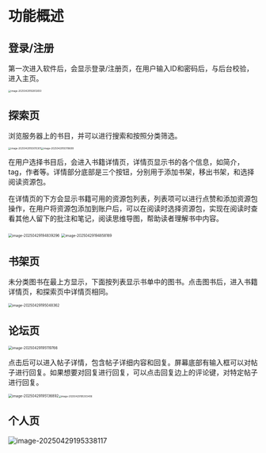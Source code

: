 # 功能概述

## 登录/注册

第一次进入软件后，会显示登录/注册页，在用户输入ID和密码后，与后台校验，进入主页。

<img src="./asserts/image-20250429192812650.png" alt="image-20250429192812650" style="zoom: 33%;" />

## 探索页

浏览服务器上的书目，并可以进行搜索和按照分类筛选。

<img src="./asserts/image-20250429193015301.png" alt="image-20250429193015301" style="zoom:33%;" /><img src="./asserts/image-20250429193118699.png" alt="image-20250429193118699" style="zoom:33%;" />

在用户选择书目后，会进入书籍详情页，详情页显示书的各个信息，如简介，tag，作者等。详情部分底部是三个按钮，分别用于添加书架，移出书架，和选择阅读资源包。

在详情页的下方会显示书籍可用的资源包列表，列表项可以进行点赞和添加资源包操作，在用户将资源包添加到账户后，可以在阅读时选择资源包，实现在阅读时查看其他人留下的批注和笔记，阅读思维导图，帮助读者理解书中内容。

<img src="./asserts/image-20250429194839296.png" alt="image-20250429194839296" style="zoom:50%;" />

<img src="./image-20250429194858169.png" alt="image-20250429194858169" style="zoom:50%;" />





## 书架页

未分类图书在最上方显示，下面按列表显示书单中的图书。点击图书后，进入书籍详情页，和探索页中详情页相同。

<img src="./asserts/image-20250429195048362.png" alt="image-20250429195048362" style="zoom:50%;" />

## 论坛页

<img src="./asserts/image-20250429195119766.png" alt="image-20250429195119766" style="zoom:50%;" />

点击后可以进入帖子详情，包含帖子详细内容和回复。屏幕底部有输入框可以对帖子进行回复。如果想要对回复进行回复，可以点击回复边上的评论键，对特定帖子进行回复。

<img src="./asserts/image-20250429195136892.png" alt="image-20250429195136892" style="zoom:50%;" /><img src="./asserts/image-20250429195303406.png" alt="image-20250429195303406" style="zoom: 33%;" />

## 个人页

![image-20250429195338117](./asserts/image-20250429195338117.png)